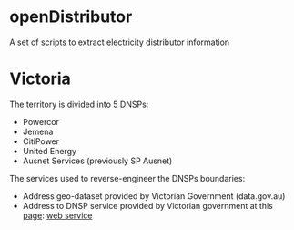 # openDistributor
A set of scripts to extract electricity distributor information


# Victoria
The territory is divided into 5 DNSPs:
* Powercor
* Jemena
* CitiPower
* United Energy
* Ausnet Services (previously SP Ausnet)

The services used to reverse-engineer the DNSPs boundaries:
- Address geo-dataset provided by Victorian Government (data.gov.au)
- Address to DNSP service provided by Victorian government at this [page](http://www.energyandresources.vic.gov.au/energy/electricity/electricity-distributors): [web service](http://tools.energyandresources.vic.gov.au/energyapi/energytest1.php?housenumber=91&unit=&streetname=Kellett&streettype=Street&locality=Northcote&postcode=)
